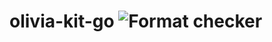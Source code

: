 # olivia-kit-go ![Format checker](https://github.com/olivia-ai/olivia-kit-go/workflows/Format%20checker/badge.svg)
